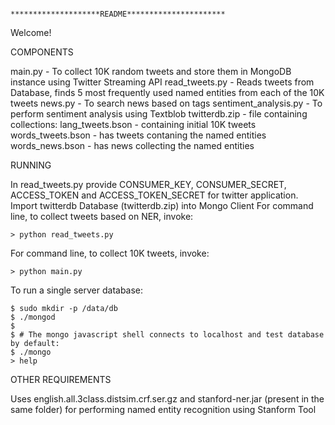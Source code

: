                                     ********************README**********************

Welcome!

COMPONENTS

  main.py                       - To collect 10K random tweets and store them in MongoDB instance using Twitter Streaming API
  read_tweets.py                - Reads tweets from Database, finds 5 most frequently used named entities from each of the 10K tweets
  news.py                       - To search news based on tags
  sentiment_analysis.py         - To perform sentiment analysis using Textblob
  twitterdb.zip                 - file containing collections:
                                    lang_tweets.bson    - containing initial 10K tweets
                                    words_tweets.bson   - has tweets contaning the named entities 
                                    words_news.bson     - has news collecting the named entities
  

RUNNING

In read_tweets.py provide CONSUMER_KEY, CONSUMER_SECRET, ACCESS_TOKEN and ACCESS_TOKEN_SECRET for twitter application. Import twitterdb Database (twitterdb.zip) into Mongo Client
  For command line, to collect tweets based on NER, invoke:

    > python read_tweets.py 
    
  For command line, to collect 10K tweets, invoke:
  
    > python main.py

  To run a single server database:

    $ sudo mkdir -p /data/db
    $ ./mongod
    $
    $ # The mongo javascript shell connects to localhost and test database by default:
    $ ./mongo
    > help

OTHER REQUIREMENTS

  Uses english.all.3class.distsim.crf.ser.gz and stanford-ner.jar (present in the same folder) for performing named entity recognition using Stanform Tool

